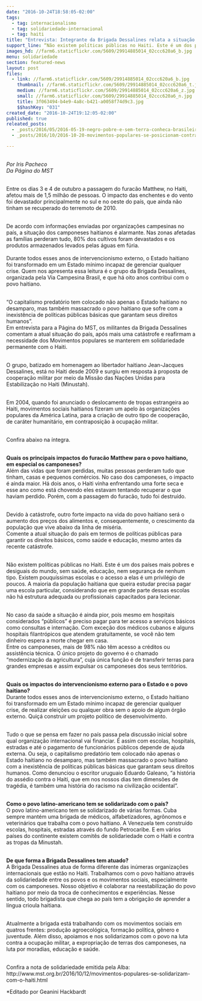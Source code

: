 ```yaml
---
date: "2016-10-24T18:58:05-02:00"
tags:
  - tag: internacionalismo
  - tag: solidariedade-internacional
  - tag: haiti
title: "Entrevista: Integrante da Brigada Dessalines relata a situação do Haiti após passagem do furacão"
support_line: “Não existem políticas públicas no Haiti. Este é um dos países mais pobres e desiguais do mundo”
images_hd: //farm6.staticflickr.com/5609/29914885014_02ccc620a6_b.jpg
menu: solidariedade
section: featured-news
layout: post
files:
  - link: //farm6.staticflickr.com/5609/29914885014_02ccc620a6_b.jpg
    thumbnail: //farm6.staticflickr.com/5609/29914885014_02ccc620a6_t.jpg
    medium: //farm6.staticflickr.com/5609/29914885014_02ccc620a6_z.jpg
    small: //farm6.staticflickr.com/5609/29914885014_02ccc620a6_n.jpg
    title: 3f063494-b4e9-4a8c-b421-a0058f74d9c3.jpg
    $$hashKey: "031"
created_date: "2016-10-24T19:12:05-02:00"
published: true
releated_posts:
  - _posts/2016/05/2016-05-19-negro-pobre-e-sem-terra-conheca-brasileiros-que-se-formarao-em-medicina-na-venezuela.md
  - _posts/2016/10/2016-10-20-movimentos-populares-se-posicionam-contra-o-avanco-neoliberal-na-america-latina.md

---
```

<p><br />
<em>Por Iris Pacheco&nbsp;<br />
Da P&aacute;gina do MST</em></p>

<p><br />
Entre os dias 3 e 4 de outubro a passagem do furac&atilde;o Matthew, no Haiti, afetou mais de 1,5 milh&atilde;o de pessoas. O impacto das enchentes e do vento foi devastador principalmente no sul e no oeste do pa&iacute;s, que ainda n&atilde;o tinham se recuperado do terremoto de 2010.</p>

<p><br />
De acordo com informa&ccedil;&otilde;es enviadas por organiza&ccedil;&otilde;es campesinas no pa&iacute;s, a situa&ccedil;&atilde;o dos camponeses haitianos &eacute; alarmante. Nas zonas afetadas as fam&iacute;lias perderam tudo, 80% dos cultivos foram devastados e os produtos armazenados levados pelas &aacute;guas em f&uacute;ria.<br />
<br />
Durante todos esses anos de intervencionismo externo, o Estado haitiano foi transformado em um Estado m&iacute;nimo incapaz de gerenciar qualquer crise. Quem nos apresenta essa leitura &eacute; o grupo da Brigada Dessalines, organizada pela Via Campesina Brasil, e que h&aacute; oito anos contribui com o povo haitiano.</p>

<p><br />
&ldquo;O capitalismo predat&oacute;rio tem colocado n&atilde;o apenas o Estado haitiano no desamparo, mas tamb&eacute;m massacrado o povo haitiano que sofre com a inexist&ecirc;ncia de pol&iacute;ticas p&uacute;blicas b&aacute;sicas que garantam seus direitos humanos&rdquo;.<br />
Em entrevista para a P&aacute;gina do MST, os militantes da Brigada Dessalines comentam a atual situa&ccedil;&atilde;o do pa&iacute;s, ap&oacute;s mais uma cat&aacute;strofe e reafirmam a necessidade dos Movimentos populares se manterem em solidariedade permanente com o Haiti.</p>

<p><br />
O grupo, batizado em homenagem ao libertador haitiano Jean-Jacques Dessalines, est&aacute; no Haiti desde 2009 e surgiu em resposta &agrave; proposta de coopera&ccedil;&atilde;o militar por meio da Miss&atilde;o das Na&ccedil;&otilde;es Unidas para Estabiliza&ccedil;&atilde;o no Haiti (Minustah).</p>

<p><br />
Em 2004, quando foi anunciado o deslocamento de tropas estrangeira ao Haiti, movimentos sociais haitianos fizeram um apelo &agrave;s organiza&ccedil;&otilde;es populares da Am&eacute;rica Latina, para a cria&ccedil;&atilde;o de outro tipo de coopera&ccedil;&atilde;o, de car&aacute;ter humanit&aacute;rio, em contraposi&ccedil;&atilde;o &agrave; ocupa&ccedil;&atilde;o militar.</p>

<p><br />
Confira abaixo na &iacute;ntegra.</p>

<p><br />
<strong>Quais os principais impactos do furac&atilde;o Matthew para o povo haitiano, em especial os camponeses?&nbsp;</strong><br />
Al&eacute;m das vidas que foram perdidas, muitas pessoas perderam tudo que tinham, casas e pequenos com&eacute;rcios. No caso dos camponeses, o impacto &eacute; ainda maior. H&aacute; dois anos, o Haiti vinha enfrentando uma forte seca e esse ano como est&aacute; chovendo eles estavam tentando recuperar o que haviam perdido. Por&eacute;m, com a passagem do furac&atilde;o, tudo foi destru&iacute;do.</p>

<p><br />
Devido &agrave; cat&aacute;strofe, outro forte impacto na vida do povo haitiano ser&aacute; o aumento dos pre&ccedil;os dos alimentos e, consequentemente, o crescimento da popula&ccedil;&atilde;o que vive abaixo da linha de mis&eacute;ria.<br />
Comente a atual situa&ccedil;&atilde;o do pa&iacute;s em termos de pol&iacute;ticas p&uacute;blicas para garantir os direitos b&aacute;sicos, como sa&uacute;de e educa&ccedil;&atilde;o, mesmo antes da recente cat&aacute;strofe.</p>

<p><br />
N&atilde;o existem pol&iacute;ticas p&uacute;blicas no Haiti. Este &eacute; um dos pa&iacute;ses mais pobres e desiguais do mundo, sem sa&uacute;de, educa&ccedil;&atilde;o, nem seguran&ccedil;a de nenhum tipo.&nbsp;Existem pouqu&iacute;ssimas escolas e o acesso a elas &eacute; um privil&eacute;gio de poucos. A maioria da popula&ccedil;&atilde;o haitiana que queira estudar precisa pagar uma escola particular, considerando que em grande parte dessas escolas n&atilde;o h&aacute; estrutura adequada ou profissionais capacitados para lecionar.</p>

<p><br />
No caso da sa&uacute;de a situa&ccedil;&atilde;o &eacute; ainda pior, pois mesmo em hospitais considerados &ldquo;p&uacute;blicos&rdquo; &eacute; preciso pagar para ter acesso a servi&ccedil;os b&aacute;sicos como consultas e interna&ccedil;&atilde;o. Com exce&ccedil;&atilde;o dos m&eacute;dicos cubanos e alguns hospitais filantr&oacute;picos que atendem gratuitamente, se voc&ecirc; n&atilde;o tem dinheiro espera a morte chegar em casa.<br />
Entre os camponeses, mais de 98% n&atilde;o t&ecirc;m acesso a cr&eacute;ditos ou assist&ecirc;ncia t&eacute;cnica. O &uacute;nico projeto do governo &eacute; o chamado &ldquo;moderniza&ccedil;&atilde;o da agricultura&rdquo;, cuja &uacute;nica fun&ccedil;&atilde;o &eacute; de transferir terras para grandes empresas e assim expulsar os camponeses dos seus territ&oacute;rios.</p>

<p><br />
<strong>Quais os impactos do intervencionismo externo para o Estado e o povo haitiano?</strong><br />
Durante todos esses anos de intervencionismo externo, o Estado haitiano foi transformado em um Estado m&iacute;nimo incapaz de gerenciar qualquer crise, de realizar elei&ccedil;&otilde;es ou qualquer obra sem o apoio de algum &oacute;rg&atilde;o externo. Qui&ccedil;&aacute; construir um projeto pol&iacute;tico de desenvolvimento.</p>

<p><br />
Tudo o que se pensa em fazer no pa&iacute;s passa pela discuss&atilde;o inicial sobre qual organiza&ccedil;&atilde;o internacional vai financiar. &Eacute; assim com escolas, hospitais, estradas e at&eacute; o pagamento de funcion&aacute;rios p&uacute;blicos depende de ajuda externa. Ou seja, o capitalismo predat&oacute;rio tem colocado n&atilde;o apenas o Estado haitiano no desamparo, mas tamb&eacute;m massacrado o povo haitiano com a inexist&ecirc;ncia de pol&iacute;ticas p&uacute;blicas b&aacute;sicas que garantam seus direitos humanos. Como denunciou o escritor uruguaio Eduardo Galeano, &ldquo;a hist&oacute;ria do ass&eacute;dio contra o Haiti, que em nos nossos dias tem dimens&otilde;es de trag&eacute;dia, &eacute; tamb&eacute;m uma hist&oacute;ria do racismo na civiliza&ccedil;&atilde;o ocidental&rdquo;.</p>

<p><br />
<strong>Como o povo latino-americano tem se solidarizado com o pa&iacute;s?</strong><br />
O povo latino-americano tem se solidarizado de v&aacute;rias formas. Cuba sempre mant&eacute;m uma brigada de m&eacute;dicos, alfabetizadores, agr&ocirc;nomos e veterin&aacute;rios que trabalha com o povo haitiano. A Venezuela tem constru&iacute;do escolas, hospitais, estradas atrav&eacute;s do fundo Petrocaribe. E em v&aacute;rios pa&iacute;ses do continente existem comit&ecirc;s de solidariedade com o Haiti e contra as tropas da Minustah.&nbsp;</p>

<p><br />
<strong>De que forma a Brigada Dessalines tem atuado?</strong><br />
A Brigada Dessalines atua de forma diferente das in&uacute;meras organiza&ccedil;&otilde;es internacionais que est&atilde;o no Haiti. Trabalhamos com o povo haitiano atrav&eacute;s da solidariedade entre os povos e os movimentos sociais, especialmente com os camponeses. Nosso objetivo &eacute; colaborar na reestabiliza&ccedil;&atilde;o do povo haitiano por meio da troca de conhecimentos e experi&ecirc;ncias. Nesse sentido, todo brigadista que chega ao pa&iacute;s tem a obriga&ccedil;&atilde;o de aprender a l&iacute;ngua crioula haitiana.</p>

<p><br />
Atualmente a brigada est&aacute; trabalhando com os movimentos sociais em quatros frentes: produ&ccedil;&atilde;o agroecol&oacute;gica, forma&ccedil;&atilde;o pol&iacute;tica, g&ecirc;nero e juventude. Al&eacute;m disso, apoiamos e nos solidarizamos com o povo na luta contra a ocupa&ccedil;&atilde;o militar, a expropria&ccedil;&atilde;o de terras dos camponeses, na luta por moradias, educa&ccedil;&atilde;o e sa&uacute;de.</p>

<p><br />
Confira a nota de solidariedade emitida pela Alba:<br />
http://www.mst.org.br/2016/10/12/movimentos-populares-se-solidarizam-com-o-haiti.html</p>

<p>*Editado por Geanini Hackbardt</p>

<p>&nbsp;</p>
